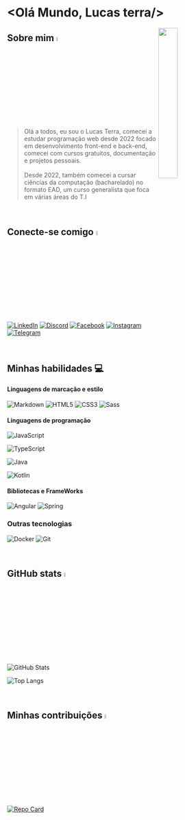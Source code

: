 # <Olá Mundo, Lucas terra/>

<img src="https://cdn.pixabay.com/photo/2017/05/09/13/33/laptop-2298286_1280.png" align="right" width="30%">

## Sobre mim <img src="https://em-content.zobj.net/source/animated-noto-color-emoji/356/waving-hand_1f44b.gif" width="5%">
>Olá a todos, eu sou o Lucas Terra, comecei a estudar programação web desde 2022 focado em desenvolvimento front-end e back-end, comecei com cursos gratuitos, documentação e projetos pessoais.<br><br>
Desde 2022, também comecei a cursar ciências da computação (bacharelado) no formato EAD, um curso generalista que foca em várias áreas do T.I

<br>

## Conecte-se comigo <img src="https://em-content.zobj.net/source/animated-noto-color-emoji/356/thumbs-up_1f44d.gif" width="5%">

[![LinkedIn](https://img.shields.io/badge/LinkedIn-black?style=for-the-badge&logo=linkedin&logoColor=blue)](https://www.linkedin.com/in/lucassterra/)
[![Discord](https://img.shields.io/badge/Discord-000?style=for-the-badge&logo=discord)](https://www.discord.com/in/lucas_terra/)
[![Facebook](https://img.shields.io/badge/Facebook-000?style=for-the-badge&logo=facebook)](https://www.facebook.com/trra.Lucas/)
[![Instagram](https://img.shields.io/badge/Instagram-000?style=for-the-badge&logo=instagram)](https://www.instagram.com/lucas_tterra/)
[![Telegram](https://img.shields.io/badge/Telegram-000?style=for-the-badge&logo=telegram)](https://www.t.me/Pr0L_0ndo)

<br>

## Minhas habilidades 💻

 #### Linguagens de marcação e estilo
![Markdown](https://img.shields.io/badge/Markdown-000?style=for-the-badge&logo=markdown)
![HTML5](https://img.shields.io/badge/HTML5-000?style=for-the-badge&logo=html5)
![CSS3](https://img.shields.io/badge/CSS3-000?style=for-the-badge&logo=css3&logoColor=264CE4)
![Sass](https://img.shields.io/badge/Sass-000?style=for-the-badge&logo=sass)

#### Linguagens de programação
![JavaScript](https://img.shields.io/badge/JavaScript-000?style=for-the-badge&logo=javascript)

![TypeScript](https://img.shields.io/badge/TypeScript-000?style=for-the-badge&logo=typescript)

![Java](https://img.shields.io/badge/Java-000?style=for-the-badge&logo=Java)

![Kotlin](https://img.shields.io/badge/kotlin-000?style=for-the-badge&logo=kotlin)

#### Bibliotecas e FrameWorks
![Angular](https://img.shields.io/badge/Angular-000?style=for-the-badge&logo=angular&logoColor=DD1100)
![Spring](https://img.shields.io/badge/Spring-000?style=for-the-badge&logo=Spring)

### Outras tecnologias
![Docker](https://img.shields.io/badge/Docker-000?style=for-the-badge&logo=Docker&logoColor=2496ED)
![Git](https://img.shields.io/badge/Git-000?style=for-the-badge&logo=Git&logoColor=F05032)
 
<br>

## GitHub stats <img src="https://emojigraph.org/media/facebook/chart-increasing_1f4c8.png" width="5%">
![GitHub Stats](https://github-readme-stats.vercel.app/api?username=Lucass-trra&theme=transparent&bg_color=000&border_color=30A3DC&show_icons=true&icon_color=30A3DC&title_color=E94D5F&text_color=FFF)

![Top Langs](https://github-readme-stats-git-masterrstaa-rickstaa.vercel.app/api/top-langs/?username=Lucass-trra&layout=compact&bg_color=000&border_color=30A3DC&title_color=E94D5F&text_color=FFF)

<br>

## Minhas contribuições <img src="https://cdn-icons-png.flaticon.com/512/5708/5708026.png" width="5%">

[![Repo Card](https://github-readme-stats.vercel.app/api/pin/?username=Lucass-trra&repo=dio-lab-open-source&bg_color=000&border_color=30A3DC&show_icons=true&icon_color=30A3DC&title_color=E94D5F&text_color=FFF)](https://github.com/SEUUSERNAME/SEUREPOSITORIO)

